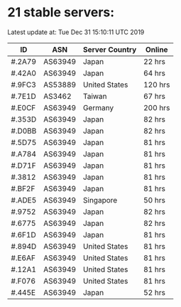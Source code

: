 # 21 stable servers:

Latest update at: Tue Dec 31 15:10:11 UTC 2019

| ID | ASN | Server Country | Online |
| -- | --- | -------------- | ------ |
| #.2A79 | AS63949 | Japan | 22 hrs |
| #.42A0 | AS63949 | Japan | 64 hrs |
| #.9FC3 | AS53889 | United States | 120 hrs |
| #.7E1D | AS3462 | Taiwan | 67 hrs |
| #.E0CF | AS63949 | Germany | 200 hrs |
| #.353D | AS63949 | Japan | 82 hrs |
| #.D0BB | AS63949 | Japan | 82 hrs |
| #.5D75 | AS63949 | Japan | 81 hrs |
| #.A784 | AS63949 | Japan | 81 hrs |
| #.D71F | AS63949 | Japan | 81 hrs |
| #.3812 | AS63949 | Japan | 81 hrs |
| #.BF2F | AS63949 | Japan | 81 hrs |
| #.ADE5 | AS63949 | Singapore | 50 hrs |
| #.9752 | AS63949 | Japan | 82 hrs |
| #.6775 | AS63949 | Japan | 82 hrs |
| #.6F1D | AS63949 | Japan | 81 hrs |
| #.894D | AS63949 | United States | 81 hrs |
| #.E6AF | AS63949 | United States | 81 hrs |
| #.12A1 | AS63949 | United States | 81 hrs |
| #.F076 | AS63949 | United States | 81 hrs |
| #.445E | AS63949 | Japan | 52 hrs |

